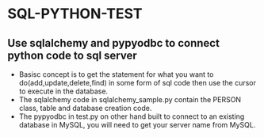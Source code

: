 ﻿# SQL-PYTHON-TEST

## Use sqlalchemy and pypyodbc to connect python code to sql server

* Basisc concept is to get the statement for what you want to do(add,update,delete,find) in some form of sql code then use the cursor to execute in the database.
* The sqlalchemy code in sqlalchemy_sample.py contain the PERSON class, table and database creation code.
* The pypyodbc in test.py on other hand built to connect to an existing database in MySQL, you will need to get your server name from MySQL.
